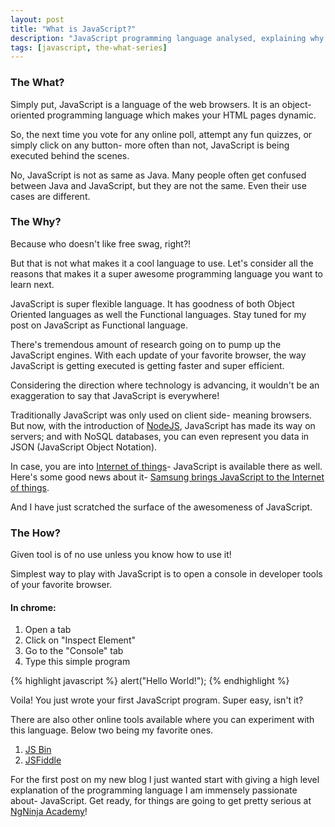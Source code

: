 ```yaml
---
layout: post
title: "What is JavaScript?"
description: "JavaScript programming language analysed, explaining why do you want to use it for your next project."
tags: [javascript, the-what-series]
---
```


### The What?

Simply put, JavaScript is a language of the web browsers. It is an object-oriented programming language which makes your HTML pages dynamic.

So, the next time you vote for any online poll, attempt any fun quizzes, or simply click on any button- more often than not, JavaScript is being executed behind the scenes.

No, JavaScript is not as same as Java. Many people often get confused between Java and JavaScript, but they are not the same. Even their use cases are different.

### The Why?

Because who doesn't like free swag, right?!

But that is not what makes it a cool language to use. Let's consider all the reasons that makes it a super awesome programming language you want to learn next.

JavaScript is super flexible language. It has goodness of both Object Oriented languages as well the Functional languages. Stay tuned for my post on JavaScript as Functional language.

There's tremendous amount of research going on to pump up the JavaScript engines. With each update of your favorite browser, the way JavaScript is getting executed is getting faster and super efficient.

Considering the direction where technology is advancing, it wouldn't be an exaggeration to say that JavaScript is everywhere!

Traditionally JavaScript was only used on client side- meaning browsers. But now, with the introduction of [NodeJS](https://www.toptal.com/nodejs/why-the-hell-would-i-use-node-js), JavaScript has made its way on servers; and with NoSQL databases, you can even represent you data in JSON (JavaScript Object Notation).

In case, you are into [Internet of things](https://en.wikipedia.org/wiki/Internet_of_things)- JavaScript is available there as well. Here's some good news about it- [Samsung brings JavaScript to the Internet of things](http://www.infoworld.com/article/3117241/javascript/samsung-brings-javascript-to-the-internet-of-things.html).

And I have just scratched the surface of the awesomeness of JavaScript.

### The How?

Given tool is of no use unless you know how to use it!

Simplest way to play with JavaScript is to open a console in developer tools of your favorite browser.

#### In chrome:

1. Open a tab
2. Click on "Inspect Element"
3. Go to the "Console" tab
4. Type this simple program

{% highlight javascript %}
alert("Hello World!");
{% endhighlight %}

Voila! You just wrote your first JavaScript program. Super easy, isn't it?

There are also other online tools available where you can experiment with this language. Below two being my favorite ones.

1. [JS Bin](http://jsbin.com/?js,console)
2. [JSFiddle](https://jsfiddle.net/)

For the first post on my new blog I just wanted start with giving a high level explanation of the programming language I am immensely passionate about- JavaScript. Get ready, for things are going to get pretty serious at [NgNinja Academy](http://ngninja.com/)!
